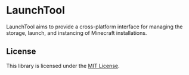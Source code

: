 # LaunchTool
LaunchTool aims to provide a cross-platform interface for managing the storage,
launch, and instancing of Minecraft installations.

## License
This library is licensed under the [MIT License](LICENSE).